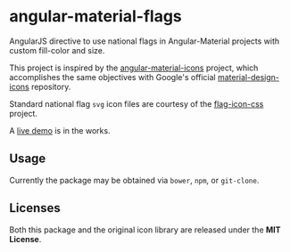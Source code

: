 angular-material-flags
======================

AngularJS directive to use national flags in Angular-Material projects with custom fill-color and size.

This project is inspired by the [angular-material-icons](https://github.com/klarsys/angular-material-icons) project, which accomplishes the same objectives with Google's official [material-design-icons](https://github.com/google/material-design-icons) repository.

Standard national flag `svg` icon files are courtesy of the [flag-icon-css](https://github.com/lipis/flag-icon-css) project.

A [live demo](https://loljoho.github.com/angular-material-flags) is in the works.

Usage
-----

Currently the package may be obtained via `bower`, `npm`, or `git-clone`.






Licenses
--------

Both this package and the original icon library are released under the **MIT License**.